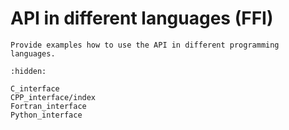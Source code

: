 API in different languages (FFI)
==========================================

```{todo}
Provide examples how to use the API in different programming languages.
```


```{toctree}
:hidden:

C_interface
CPP_interface/index
Fortran_interface
Python_interface
```
